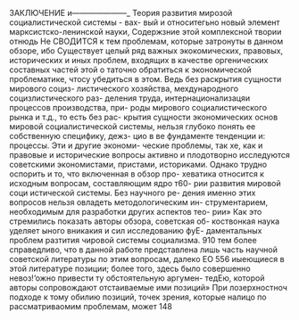 ЗАКЛЮЧЕНИЕ
и—_—_—_—_—_—_—_
Теория развития мирозой социалистической системы - вах-
вый и относитегьно новый элемент марксистско-ленинской науки,
Содержзние этой комплексной твории отнюдь Не СВОДИТСЯ к тем
проблемам, которые затронуты в данном обзоре, ибо Существует
целый ряд важных экокомических, правовых, исторических и иных
проблем, входящих в качестве оргенических составных частей этой
о таточно обратиться к экономической проблематике, чтосу
убедиться в этом. Ведь без раскрытия сущности мирового социз-
листического хозяйства, мехдународного социзлистического раз-
деления труда, интернационализацяи процессов производства, при-
роды мирового социалистического рынка и т.д., то есть без рас-
крытия сущности экономических основ мировой социалистической
системы, нельзя глубоко понять ее собственную специфику, дежз-
цио в ве фундаменте тенденции и: процессы. Эти и другие экономи-
ческие проблемы, так хе, как и правовые и исторические вопросы
активно и плодотворно исследуются советскими экономистами,
пристами, историками.
Однако трудно оспорить и то, что включенная в обзор про-
хеватика относится к исходным вопросам, составляющим ядро т60-
рии развития мировой соци истической системы. Без научного ре-
дения именно этих вопросов нельзя овладеть методологическим ин-
струментарием, необходимым для разработки других аспектов тео-
рии»
Как это стремились показать авторы обзора, советская об-
коствонкая наука уделяет ыного вникакия и сил исследованию фуЕ-
даментальных проблем разтития чировой системы социализма. 910
тем более справедливо, что в данной работе представлена лишь
часть научной советской литературы по этим вопросам, далеко
ЕО 556 иыеющиеся в этой литературе позиции; более того, здесь
было совершенно невоз!‘ожно привести ту обстоятельную аргумен-
тедЕю, которой авторы сопровождают отстаиваемые ими позиций»
При лозерхностноч подходе к тому обилию позиций, точек
зрения, которые налицо по рассматриваомим проблемам, может
148
